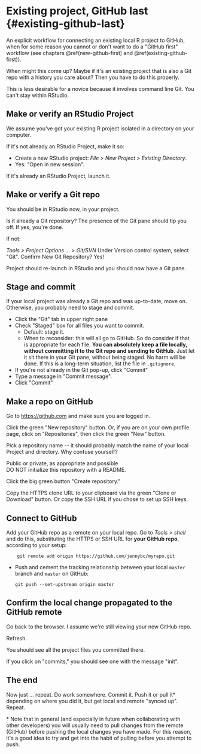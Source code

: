 # Existing project, GitHub last {#existing-github-last}

An explicit workflow for connecting an existing local R project to GitHub, when for some reason you cannot or don't want to do a "GitHub first" workflow (see chapters \@ref(new-github-first) and \@ref(existing-github-first)).

When might this come up? Maybe if it's an existing project that is also a Git repo with a history you care about? Then you have to do this properly.

This is less desirable for a novice because it involves command line Git. You can't stay within RStudio.

## Make or verify an RStudio Project

We assume you've got your existing R project isolated in a directory on your computer.

If it's not already an RStudio Project, make it so:

  * Create a new RStudio project: *File > New Project > Existing Directory*.
  * Yes: "Open in new session".

If it's already an RStudio Project, launch it.

## Make or verify a Git repo

You should be in RStudio now, in your project.

Is it already a Git repository? The presence of the Git pane should tip you off. If yes, you're done.

If not:

*Tools > Project Options ... > Git/SVN* Under Version control system, select "Git". Confirm New Git Repository? Yes!

Project should re-launch in RStudio and you should now have a Git pane.

## Stage and commit

If your local project was already a Git repo and was up-to-date, move on. Otherwise, you probably need to stage and commit.

  * Click the "Git" tab in upper right pane
  * Check "Staged" box for all files you want to commit.
    - Default: stage it.
    - When to reconsider: this will all go to GitHub. So do consider if that is appropriate for each file. **You can absolutely keep a file locally, without committing it to the Git repo and sending to GitHub**. Just let it sit there in your Git pane, without being staged. No harm will be done. If this is a long-term situation, list the file in `.gitignore`.
  * If you're not already in the Git pop-up, click "Commit"
  * Type a message in "Commit message".
  * Click "Commit"

## Make a repo on GitHub

Go to <https://github.com> and make sure you are logged in.

Click the green "New repository" button. Or, if you are on your own profile page, click on "Repositories", then click the green "New" button.

Pick a repository name -- it should probably match the name of your local Project and directory. Why confuse yourself?

Public or private, as appropriate and possible  
DO NOT initialize this repository with a README.

Click the big green button "Create repository."

Copy the HTTPS clone URL to your clipboard via the green "Clone or Download" button. Or copy the SSH URL if you chose to set up SSH keys.

## Connect to GitHub

Add your GitHub repo as a remote on your local repo. Go to *Tools > shell* and do this, substituting the HTTPS or SSH URL for **your GitHub repo**, according to your setup:

        git remote add origin https://github.com/jennybc/myrepo.git

  * Push and cement the tracking relationship between your local `master` branch and `master` on GitHub:
  
        git push --set-upstream origin master

## Confirm the local change propagated to the GitHub remote

Go back to the browser. I assume we're still viewing your new GitHub repo.

Refresh.

You should see all the project files you committed there.

If you click on "commits," you should see one with the message "init".

## The end

Now just ... repeat. Do work somewhere. Commit it. Push it or pull it\* depending on where you did it, but get local and remote "synced up". Repeat.

\* Note that in general (and especially in future when collaborating with other developers) you will usually need to pull changes from the remote (GitHub) before pushing the local changes you have made. For this reason, it's a good idea to try and get into the habit of pulling before you attempt to push.
